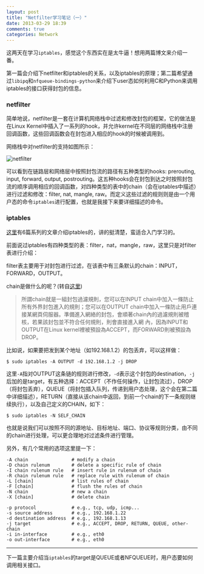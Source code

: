 ```yaml
---
layout: post
title: "Netfilter学习笔记（一）"
date: 2013-03-29 18:39
comments: true
categories: Network
---
```


这两天在学习`iptables`，感觉这个东西实在是太牛逼！想用两篇博文来介绍一番。

第一篇会介绍下netfilter和iptables的关系，以及iptables的原理；第二篇希望通过`libipq`和`nfqueue-bindings-python`来介绍下user态如何利用C和Python来调用iptables的接口获得封包的信息。

### netfilter

简单地说，netfilter是一套在计算机网络栈中过滤和修改封包的框架，它的做法是在Linux Kernel中插入了一系列的hook，并允许kernel在不同层的网络栈中注册回调函数，这些回调函数会在封包进入相应的hook的时候被调用到。

<!-- more -->

网络栈中对netfilter的支持如图所示：

![netfilter](http://ytliu.info/images/2013-03-29-1.png "package flow in netfiter and general networking")

可以看到在链路层和网络层中按照封包流的路径有五种类型的hooks: prerouting, input, forward, output, postrouting。这五种hooks会在封包到达之时按照封包流的顺序调用相应的回调函数，对四种类型的表中的chain（会在iptables中描述）进行过滤和修改：filter, nat, mangle, raw。而定义这些过滤的规则则是由一个用户态的命令`iptables`进行配置，也就是我接下来要详细描述的命令。
 
### iptables

[这里](http://itzone.hk/article/index.php?tid=14)有6篇系列的文章介绍iptables的，讲的挺清楚，蛮适合入门学习的。

前面说过iptables有四种类型的表：filter，nat，mangle，raw，这里只是对filter表进行介绍：

filter表主要用于对封包进行过滤，在该表中有三条默认的chain：INPUT，FORWARD，OUTPUT。

chain是做什么的呢？(转自[这里](http://itzone.hk/article/article.php?aid=200502091507054036))

>所謂chain就是一組封包過濾規則，您可以在INPUT chain中加入一條防止所有外界封包進入的規則；您可以在OUTPUT chain中加入一條防止用戶連接某網頁伺服器。準備進入網絡的封包，會順著chain內的過濾規則被稽核，若果該封包並不符合任何規則，則會直接進入網 內，因為INPUT和OUTPUT在Linux kernel裡被預設為ACCEPT，而FORWARD則被預設為DROP。

比如说，如果要把发到某个地址（如192.168.1.2）的包丢弃，可以这样做：

	$ sudo iptables -A OUTPUT -d 192.168.1.2 -j DROP

这里`-A`指对OUTPUT这条链的规则进行修改，`-d`表示这个封包的destination，`-j`后加的是target，有五种选择：ACCEPT（不作任何操作，让封包流过），DROP（将封包丢弃），QUEUE（将封包插入队列，传递到用户态处理，这个会在第二篇中详细描述），RETURN（直接从该chain中返回，到前一个chain的下一条规则继续执行），以及自己定义的CHAIN，如下：

	$ sudo iptables -N SELF_CHAIN

也就是说我们可以按照不同的源地址、目标地址、端口、协议等规则分类，由不同的chain进行处理，可以更合理地对过滤条件进行管理。

另外，有几个常用的选项这里提一下：

	-A chain 				# modify a chain
	-D chain rulenum 		# delete a specific rule of chain
	-I chain rulenum rule 	# insert rule in rulenum of chain
	-R chain rulenum rule 	# replace rule with rulenum of chain
	-L [chain]				# list rules of chain
	-F [chain] 				# flush the rules of chain
	-N chain 				# new a chain
	-X [chain]				# delete chain

	-p protocol 			# e.g., tcp, udp, icmp...
	-s source address 		# e.g., 192.168.1.22
	-d destination address 	# e.g., 192.168.1.13
	-j target 				# e.g., ACCEPT, DROP, RETURN, QUEUE, other-chain
	-i in-interface 		# e.g., eth0
	-o out-interface		# e.g., eth0


------

下一篇主要介绍当`iptables`的target是QUEUE或者NFQUEUE时，用户态要如何调用相关接口。